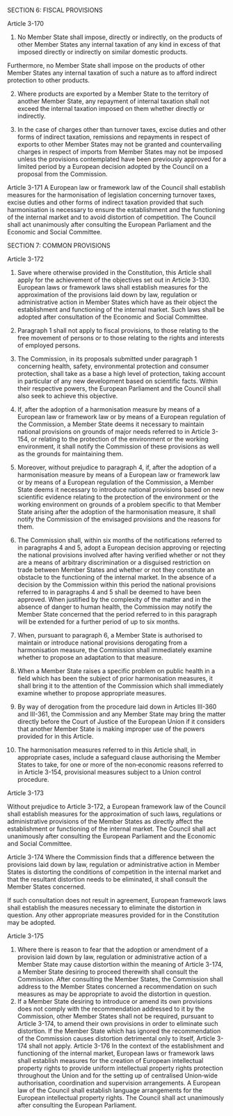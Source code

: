 SECTION 6: FISCAL PROVISIONS

Article 3-170
1. No Member State shall impose, directly or indirectly, on the products of other Member States any
internal taxation of any kind in excess of that imposed directly or indirectly on similar domestic
products.

Furthermore, no Member State shall impose on the products of other Member States any internal
taxation of such a nature as to afford indirect protection to other products.

2. Where products are exported by a Member State to the territory of another Member State, any
repayment of internal taxation shall not exceed the internal taxation imposed on them whether
directly or indirectly.

3. In the case of charges other than turnover taxes, excise duties and other forms of indirect
taxation, remissions and repayments in respect of exports to other Member States may not be granted
and countervailing charges in respect of imports from Member States may not be imposed unless the
provisions contemplated have been previously approved for a limited period by a European decision
adopted by the Council on a proposal from the Commission.

Article 3-171
A European law or framework law of the Council shall establish measures for the harmonisation of
legislation concerning turnover taxes, excise duties and other forms of indirect taxation provided that
such harmonisation is necessary to ensure the establishment and the functioning of the internal
market and to avoid distortion of competition. The Council shall act unanimously after consulting
the European Parliament and the Economic and Social Committee.

SECTION 7: COMMON PROVISIONS

Article 3-172
1. Save where otherwise provided in the Constitution, this Article shall apply for the achievement
of the objectives set out in Article 3-130. European laws or framework laws shall establish measures
for the approximation of the provisions laid down by law, regulation or administrative action in
Member States which have as their object the establishment and functioning of the internal market. Such laws shall be adopted after consultation of the Economic and Social Committee.

2. Paragraph 1 shall not apply to fiscal provisions, to those relating to the free movement of
persons or to those relating to the rights and interests of employed persons.
3. The Commission, in its proposals submitted under paragraph 1 concerning health, safety,
environmental protection and consumer protection, shall take as a base a high level of protection,
taking account in particular of any new development based on scientific facts. Within their respective
powers, the European Parliament and the Council shall also seek to achieve this objective.
4. If, after the adoption of a harmonisation measure by means of a European law or framework law
or by means of a European regulation of the Commission, a Member State deems it necessary to
maintain national provisions on grounds of major needs referred to in Article 3-154, or relating to
the protection of the environment or the working environment, it shall notify the Commission of
these provisions as well as the grounds for maintaining them.
5. Moreover, without prejudice to paragraph 4, if, after the adoption of a harmonisation measure
by means of a European law or framework law or by means of a European regulation of the
Commission, a Member State deems it necessary to introduce national provisions based on new
scientific evidence relating to the protection of the environment or the working environment on
grounds of a problem specific to that Member State arising after the adoption of the harmonisation
measure, it shall notify the Commission of the envisaged provisions and the reasons for them.
6. The Commission shall, within six months of the notifications referred to in paragraphs 4 and 5,
adopt a European decision approving or rejecting the national provisions involved after having
verified whether or not they are a means of arbitrary discrimination or a disguised restriction on
trade between Member States and whether or not they constitute an obstacle to the functioning of
the internal market.
In the absence of a decision by the Commission within this period the national provisions referred to
in paragraphs 4 and 5 shall be deemed to have been approved.
When justified by the complexity of the matter and in the absence of danger to human health, the
Commission may notify the Member State concerned that the period referred to in this paragraph
will be extended for a further period of up to six months.
7. When, pursuant to paragraph 6, a Member State is authorised to maintain or introduce national
provisions derogating from a harmonisation measure, the Commission shall immediately examine
whether to propose an adaptation to that measure.
8. When a Member State raises a specific problem on public health in a field which has been the
subject of prior harmonisation measures, it shall bring it to the attention of the Commission which
shall immediately examine whether to propose appropriate measures.
9. By way of derogation from the procedure laid down in Articles III-360 and III-361, the
Commission and any Member State may bring the matter directly before the Court of Justice of the
European Union if it considers that another Member State is making improper use of the powers
provided for in this Article.
10. The harmonisation measures referred to in this Article shall, in appropriate cases, include a
safeguard clause authorising the Member States to take, for one or more of the non‑economic
reasons referred to in Article 3-154, provisional measures subject to a Union control procedure.

Article 3-173

Without prejudice to Article 3-172, a European framework law of the Council shall establish
measures for the approximation of such laws, regulations or administrative provisions of the
Member States as directly affect the establishment or functioning of the internal market. The Council
shall act unanimously after consulting the European Parliament and the Economic and Social
Committee.

Article 3-174
Where the Commission finds that a difference between the provisions laid down by law, regulation or
administrative action in Member States is distorting the conditions of competition in the
internal market and that the resultant distortion needs to be eliminated, it shall consult the
Member States concerned.

If such consultation does not result in agreement, European framework laws shall establish the
measures necessary to eliminate the distortion in question. Any other appropriate measures provided
for in the Constitution may be adopted.

Article 3-175
1. Where there is reason to fear that the adoption or amendment of a provision laid down by law,
regulation or administrative action of a Member State may cause distortion within the meaning of
Article 3-174, a Member State desiring to proceed therewith shall consult the Commission. After
consulting the Member States, the Commission shall address to the Member States concerned a
recommendation on such measures as may be appropriate to avoid the distortion in question.
2. If a Member State desiring to introduce or amend its own provisions does not comply with
the recommendation addressed to it by the Commission, other Member States shall not be required,
pursuant to Article 3-174, to amend their own provisions in order to eliminate such distortion. If the
Member State which has ignored the recommendation of the Commission causes distortion
detrimental only to itself, Article 3-174 shall not apply.
Article 3-176
In the context of the establishment and functioning of the internal market, European laws or
framework laws shall establish measures for the creation of European intellectual property rights to
provide uniform intellectual property rights protection throughout the Union and for the setting up
of centralised Union‑wide authorisation, coordination and supervision arrangements.
A European law of the Council shall establish language arrangements for the European intellectual
property rights. The Council shall act unanimously after consulting the European Parliament.



